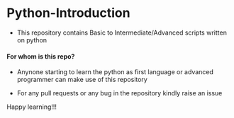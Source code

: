# Python-Introduction

* This repository contains Basic to Intermediate/Advanced      scripts written on python

#### For whom is this repo?
 
* Anynone starting to learn the python as first language or advanced programmer can make use of this repository

* For any pull requests or any bug in the repository kindly raise an issue


Happy learning!!!

